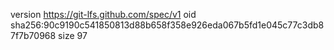 version https://git-lfs.github.com/spec/v1
oid sha256:90c9190c541850813d88b658f358e926eda067b5fd1e045c77c3db87f7b70968
size 97
